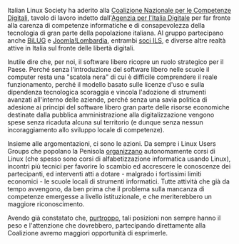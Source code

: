 <!--
.. title: Coalizione per le Competenze Digitali
.. slug: coalizione-per-le-competenze-digitali
.. date: 2015-03-23 00:00:00
.. tags: 
.. category: 
.. link: 
.. description: 
.. type: text
.. image_copy: 
.. previewimage:
-->

Italian Linux Society ha aderito alla <a rel="nofollow" href="http://www.agid.gov.it/agenda-digitale/competenze-digitali/coalizione-nazionale-competenze-digitali">Coalizione Nazionale per le Competenze Digitali</a>, tavolo di lavoro indetto dall'<a rel="nofollow" href="http://www.agid.gov.it/">Agenzia per l'Italia Digitale</a> per far fronte alla carenza di competenze informatiche e di consapevolezza della tecnologia di gran parte della popolazione italiana. Al gruppo partecipano anche <a rel="nofollow" href="http://bilug.it/">BiLUG</a> e <a rel="nofollow" href="http://joomlalombardia.org/">Joomla!Lombardia</a>, entrambi <a href="/info#aderenti">soci ILS</a>, e diverse altre realtà attive in Italia sul fronte delle libertà digitali.

Inutile dire che, per noi, il software libero ricopre un ruolo strategico per il Paese. Perché senza l'introduzione del software libero nelle scuole il computer resta una "scatola nera" di cui è difficile comprendere il reale funzionamento, perché il modello basato sulle licenze d'uso e sulla dipendenza tecnologica scoraggia e vincola l'adozione di strumenti avanzati all'interno delle aziende, perché senza una savia politica di adesione ai principi del software libero gran parte delle risorse economiche destinate dalla pubblica amministrazione alla digitalizzazione vengono spese senza ricaduta alcuna sul territorio (e dunque senza nessun incoraggiamento allo sviluppo locale di competenze).

Insieme alle argomentazioni, ci sono le azioni. Da sempre i Linux Users Groups che popolano la Penisola <a href="https://lugmap.linux.it/eventi/" rel="nofollow">organizzano</a> autonomamente corsi di Linux (che spesso sono corsi di alfabetizzazione informatica usando Linux), incontri più tecnici per favorire lo scambio ed accrescere le conoscenze dei partecipanti, ed interventi atti a dotare - malgrado i fortissimi limiti economici - le scuole locali di strumenti informatici. Tutte attività che già da tempo avvengono, da ben prima che il problema sulla mancanza di competenze emergesse a livello istituzionale, e che meriterebbero un maggiore riconoscimento.

Avendo già constatato che, <a href="{% link _posts/2014-12-18-crescita-digitale-2014-2020.md %}">purtroppo</a>, tali posizioni non sempre hanno il peso e l'attenzione che dovrebbero, partecipando direttamente alla Coalizione avremo maggiori opportunità di esprimerle.